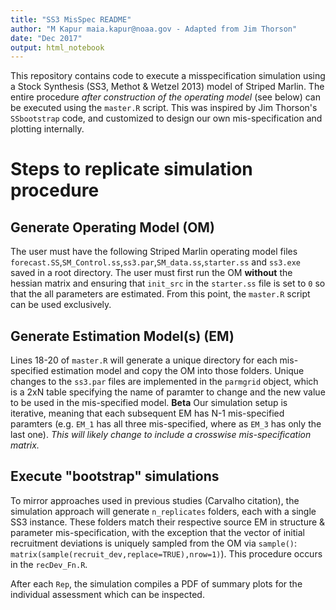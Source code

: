 ```yaml
---
title: "SS3 MisSpec README"
author: "M Kapur maia.kapur@noaa.gov - Adapted from Jim Thorson"
date: "Dec 2017"
output: html_notebook
---
```


This repository contains code to execute a misspecification simulation using a Stock Synthesis (SS3, Methot & Wetzel 2013) model of Striped Marlin. The entire procedure *after construction of the operating model* (see below) can be executed using the `master.R` script. This was inspired by Jim Thorson's `SSbootstrap` code, and customized to design our own mis-specification and plotting internally.

# Steps to replicate simulation procedure
## Generate Operating Model (OM)
The user must have the following Striped Marlin  operating model files `forecast.SS`,`SM_Control.ss`,`ss3.par`,`SM_data.ss`,`starter.ss` and `ss3.exe` saved in a root directory. The user must first run the OM **without** the hessian matrix and ensuring that `init_src` in the `starter.ss` file is set to `0` so that the all parameters are estimated. From this point, the `master.R` script can be used exclusively.

## Generate Estimation Model(s) (EM)
Lines 18-20 of `master.R` will generate a unique directory for each mis-specified estimation model and copy the OM into those folders. Unique changes to the `ss3.par` files are implemented in the `parmgrid` object, which is a 2xN table specifying the name of paramter to change and the new value to be used in the mis-specified model. **Beta** Our simulation setup is iterative, meaning that each subsequent EM has N-1 mis-specified paramters (e.g. `EM_1` has all three mis-specified, where as `EM_3` has only the last one). *This will likely change to include a crosswise mis-specification matrix.*

## Execute "bootstrap" simulations
To mirror approaches used in previous studies (Carvalho citation), the simulation approach will generate `n_replicates` folders, each with a single SS3 instance. These folders match their respective source EM in structure & parameter mis-specification, with the exception that the vector of initial recruitment deviations is uniquely sampled from the OM via `sample()`: `matrix(sample(recruit_dev,replace=TRUE),nrow=1)`). This procedure occurs in the `recDev_Fn.R`.

After each `Rep`, the simulation compiles a PDF of summary plots for the individual assessment which can be inspected.
